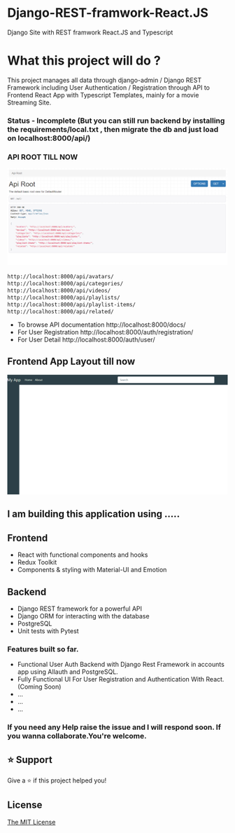 # Django-REST-framwork-React.JS

Django Site with REST framwork React.JS and Typescript

# What this project will do ?

This project manages all data through django-admin / Django REST Framework including User Authentication / Registration through API to Frontend React App with Typescript Templates, mainly for
a movie Streaming Site.

### Status - Incomplete (But you can still run backend by installing the requirements/local.txt , then migrate the db and just load on localhost:8000/api/)

### API ROOT TILL NOW

![screenshot](https://github.com/faisalnazik/Django-REST-framework-React.JS-Typescript/blob/master/Backend/APIRoot.png)

    http://localhost:8000/api/avatars/
    http://localhost:8000/api/categories/
    http://localhost:8000/api/videos/
    http://localhost:8000/api/playlists/
    http://localhost:8000/api/playlist-items/
    http://localhost:8000/api/related/

- To browse API documentation
  http://localhost:8000/docs/
- For User Registration
  http://localhost:8000/auth/registration/
- For User Detail
  http://localhost:8000/auth/user/

## Frontend App Layout till now

![screenshot](https://github.com/faisalnazik/Django-REST-framework-React.JS-Typescript/blob/master/frontend/HomePage.png)

## I am building this application using .....

## Frontend

- React with functional components and hooks
- Redux Toolkit
- Components & styling with Material-UI and Emotion

## Backend

- Django REST framework for a powerful API
- Django ORM for interacting with the database
- PostgreSQL
- Unit tests with Pytest

### Features built so far.

- Functional User Auth Backend with Django Rest Framework in accounts app using Allauth and PostgreSQL.
- Fully Functional UI For User Registration and Authentication With React.(Coming Soon)
- ...
- ...
- ...

### If you need any Help raise the issue and I will respond soon. If you wanna collaborate.You're welcome.

## ⭐️ Support

Give a ⭐️ if this project helped you!

## License

[The MIT License](LICENSE)
